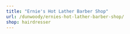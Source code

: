 ```yaml
---
title: "Ernie's Hot Lather Barber Shop"
url: /dunwoody/ernies-hot-lather-barber-shop/
shop: hairdresser
---
```

